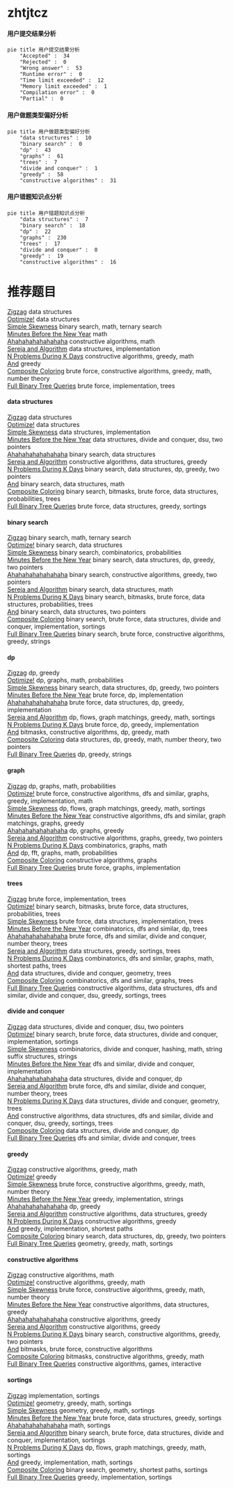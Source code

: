 # zhtjtcz
<!-- tabs:start -->
#### **用户提交结果分析**

```mermaid
pie title 用户提交结果分析
    "Accepted" :  34
    "Rejected" :  0
    "Wrong answer" :  53
    "Runtime error" :  0
    "Time limit exceeded" :  12
    "Memory limit exceeded" :  1
    "Compilation error" :  0
    "Partial" :  0
```
#### **用户做题类型偏好分析**

```mermaid
pie title 用户做题类型偏好分析
    "data structures" :  10
    "binary search" :  0
    "dp" :  43
    "graphs" :  61
    "trees" :  7
    "divide and conquer" :  1
    "greedy" :  58
    "constructive algorithms" :  31
```
#### **用户错题知识点分析**

```mermaid
pie title 用户错题知识点分析
    "data structures" :  7
    "binary search" :  18
    "dp" :  22
    "graphs" :  230
    "trees" :  17
    "divide and conquer" :  0
    "greedy" :  19
    "constructive algorithms" :  16
```
<!-- tabs:end -->
# 推荐题目
[Zigzag](http://codeforces.com/problemset/problem/228/D)		data structures		  
[Optimize!](http://codeforces.com/problemset/problem/338/E)		data structures		  
[Simple Skewness](http://codeforces.com/problemset/problem/626/E)		binary search,
                        math,
                        ternary search		  
[Minutes Before the New Year](http://codeforces.com/problemset/problem/1283/A)		math		  
[Ahahahahahahahaha](http://codeforces.com/problemset/problem/1407/A)		constructive algorithms,
                        math		  
[Sereja and Algorithm](http://codeforces.com/problemset/problem/367/A)		data structures,
                        implementation		  
[N Problems During K Days](http://codeforces.com/problemset/problem/1157/D)		constructive algorithms,
                        greedy,
                        math		  
[And](http://codeforces.com/problemset/problem/1013/B)		greedy		  
[Composite Coloring](http://codeforces.com/problemset/problem/1332/B)		brute force,
                        constructive algorithms,
                        greedy,
                        math,
                        number theory		  
[Full Binary Tree Queries](http://codeforces.com/problemset/problem/960/D)		brute force,
                        implementation,
                        trees		  
<!-- tabs:start -->
#### **data structures**
[Zigzag](http://codeforces.com/problemset/problem/228/D)		data structures		  
[Optimize!](http://codeforces.com/problemset/problem/338/E)		data structures		  
[Simple Skewness](http://codeforces.com/problemset/problem/367/A)		data structures,
                        implementation		  
[Minutes Before the New Year](http://codeforces.com/problemset/problem/1156/E)		data structures,
                        divide and conquer,
                        dsu,
                        two pointers		  
[Ahahahahahahahaha](https://codeforces.com/contest/947/problem/B)		binary search,
                        data structures		  
[Sereja and Algorithm](http://codeforces.com/problemset/problem/865/D)		constructive algorithms,
                        data structures,
                        greedy		  
[N Problems During K Days](http://codeforces.com/problemset/problem/1492/C)		binary search,
                        data structures,
                        dp,
                        greedy,
                        two pointers		  
[And](http://codeforces.com/problemset/problem/1490/G)		binary search,
                        data structures,
                        math		  
[Composite Coloring](http://codeforces.com/problemset/problem/1479/D)		binary search,
                        bitmasks,
                        brute force,
                        data structures,
                        probabilities,
                        trees		  
[Full Binary Tree Queries](http://codeforces.com/problemset/problem/1497/A)		brute force,
                        data structures,
                        greedy,
                        sortings		  
#### **binary search**
[Zigzag](http://codeforces.com/problemset/problem/626/E)		binary search,
                        math,
                        ternary search		  
[Optimize!](https://codeforces.com/contest/947/problem/B)		binary search,
                        data structures		  
[Simple Skewness](http://codeforces.com/problemset/problem/1418/E)		binary search,
                        combinatorics,
                        probabilities		  
[Minutes Before the New Year](http://codeforces.com/problemset/problem/1492/C)		binary search,
                        data structures,
                        dp,
                        greedy,
                        two pointers		  
[Ahahahahahahahaha](http://codeforces.com/problemset/problem/1463/D)		binary search,
                        constructive algorithms,
                        greedy,
                        two pointers		  
[Sereja and Algorithm](http://codeforces.com/problemset/problem/1490/G)		binary search,
                        data structures,
                        math		  
[N Problems During K Days](http://codeforces.com/problemset/problem/1479/D)		binary search,
                        bitmasks,
                        brute force,
                        data structures,
                        probabilities,
                        trees		  
[And](http://codeforces.com/problemset/problem/1436/E)		binary search,
                        data structures,
                        two pointers		  
[Composite Coloring](http://codeforces.com/problemset/problem/1461/D)		binary search,
                        brute force,
                        data structures,
                        divide and conquer,
                        implementation,
                        sortings		  
[Full Binary Tree Queries](http://codeforces.com/problemset/problem/1493/C)		binary search,
                        brute force,
                        constructive algorithms,
                        greedy,
                        strings		  
#### **dp**
[Zigzag](http://codeforces.com/problemset/problem/1207/C)		dp,
                        greedy		  
[Optimize!](http://codeforces.com/problemset/problem/913/F)		dp,
                        graphs,
                        math,
                        probabilities		  
[Simple Skewness](http://codeforces.com/problemset/problem/1492/C)		binary search,
                        data structures,
                        dp,
                        greedy,
                        two pointers		  
[Minutes Before the New Year](https://codeforces.com/contest/1457/problem/C)		brute force,
                        dp,
                        implementation		  
[Ahahahahahahahaha](http://codeforces.com/problemset/problem/1491/C)		brute force,
                        data structures,
                        dp,
                        greedy,
                        implementation		  
[Sereja and Algorithm](http://codeforces.com/problemset/problem/1437/C)		dp,
                        flows,
                        graph matchings,
                        greedy,
                        math,
                        sortings		  
[N Problems During K Days](http://codeforces.com/problemset/problem/1499/B)		brute force,
                        dp,
                        greedy,
                        implementation		  
[And](http://codeforces.com/problemset/problem/1491/D)		bitmasks,
                        constructive algorithms,
                        dp,
                        greedy,
                        math		  
[Composite Coloring](http://codeforces.com/problemset/problem/1497/E1)		data structures,
                        dp,
                        greedy,
                        math,
                        number theory,
                        two pointers		  
[Full Binary Tree Queries](http://codeforces.com/problemset/problem/1466/C)		dp,
                        greedy,
                        strings		  
#### **graph**
[Zigzag](http://codeforces.com/problemset/problem/913/F)		dp,
                        graphs,
                        math,
                        probabilities		  
[Optimize!](http://codeforces.com/problemset/problem/1487/C)		brute force,
                        constructive algorithms,
                        dfs and similar,
                        graphs,
                        greedy,
                        implementation,
                        math		  
[Simple Skewness](http://codeforces.com/problemset/problem/1437/C)		dp,
                        flows,
                        graph matchings,
                        greedy,
                        math,
                        sortings		  
[Minutes Before the New Year](http://codeforces.com/problemset/problem/1470/D)		constructive algorithms,
                        dfs and similar,
                        graph matchings,
                        graphs,
                        greedy		  
[Ahahahahahahahaha](http://codeforces.com/problemset/problem/1476/C)		dp,
                        graphs,
                        greedy		  
[Sereja and Algorithm](http://codeforces.com/problemset/problem/1304/D)		constructive algorithms,
                        graphs,
                        greedy,
                        two pointers		  
[N Problems During K Days](http://codeforces.com/problemset/problem/1475/C)		combinatorics,
                        graphs,
                        math		  
[And](http://codeforces.com/problemset/problem/553/E)		dp,
                        fft,
                        graphs,
                        math,
                        probabilities		  
[Composite Coloring](http://codeforces.com/problemset/problem/1495/C)		constructive algorithms,
                        graphs		  
[Full Binary Tree Queries](http://codeforces.com/problemset/problem/1510/K)		brute force,
                        graphs,
                        implementation		  
#### **trees**
[Zigzag](http://codeforces.com/problemset/problem/960/D)		brute force,
                        implementation,
                        trees		  
[Optimize!](http://codeforces.com/problemset/problem/1479/D)		binary search,
                        bitmasks,
                        brute force,
                        data structures,
                        probabilities,
                        trees		  
[Simple Skewness](http://codeforces.com/problemset/problem/1511/C)		brute force,
                        data structures,
                        implementation,
                        trees		  
[Minutes Before the New Year](http://codeforces.com/problemset/problem/1499/F)		combinatorics,
                        dfs and similar,
                        dp,
                        trees		  
[Ahahahahahahahaha](http://codeforces.com/problemset/problem/1491/E)		brute force,
                        dfs and similar,
                        divide and conquer,
                        number theory,
                        trees		  
[Sereja and Algorithm](http://codeforces.com/problemset/problem/1466/D)		data structures,
                        greedy,
                        sortings,
                        trees		  
[N Problems During K Days](http://codeforces.com/problemset/problem/1495/D)		combinatorics,
                        dfs and similar,
                        graphs,
                        math,
                        shortest paths,
                        trees		  
[And](http://codeforces.com/problemset/problem/1303/G)		data structures,
                        divide and conquer,
                        geometry,
                        trees		  
[Composite Coloring](http://codeforces.com/problemset/problem/1454/E)		combinatorics,
                        dfs and similar,
                        graphs,
                        trees		  
[Full Binary Tree Queries](http://codeforces.com/problemset/problem/1494/D)		constructive algorithms,
                        data structures,
                        dfs and similar,
                        divide and conquer,
                        dsu,
                        greedy,
                        sortings,
                        trees		  
#### **divide and conquer**
[Zigzag](http://codeforces.com/problemset/problem/1156/E)		data structures,
                        divide and conquer,
                        dsu,
                        two pointers		  
[Optimize!](http://codeforces.com/problemset/problem/1461/D)		binary search,
                        brute force,
                        data structures,
                        divide and conquer,
                        implementation,
                        sortings		  
[Simple Skewness](http://codeforces.com/problemset/problem/1466/G)		combinatorics,
                        divide and conquer,
                        hashing,
                        math,
                        string suffix structures,
                        strings		  
[Minutes Before the New Year](http://codeforces.com/problemset/problem/1490/D)		dfs and similar,
                        divide and conquer,
                        implementation		  
[Ahahahahahahahaha](https://codeforces.com/contest/1483/problem/C)		data structures,
                        divide and conquer,
                        dp		  
[Sereja and Algorithm](http://codeforces.com/problemset/problem/1491/E)		brute force,
                        dfs and similar,
                        divide and conquer,
                        number theory,
                        trees		  
[N Problems During K Days](http://codeforces.com/problemset/problem/1303/G)		data structures,
                        divide and conquer,
                        geometry,
                        trees		  
[And](http://codeforces.com/problemset/problem/1494/D)		constructive algorithms,
                        data structures,
                        dfs and similar,
                        divide and conquer,
                        dsu,
                        greedy,
                        sortings,
                        trees		  
[Composite Coloring](http://codeforces.com/problemset/problem/1482/E)		data structures,
                        divide and conquer,
                        dp		  
[Full Binary Tree Queries](http://codeforces.com/problemset/problem/566/C)		dfs and similar,
                        divide and conquer,
                        trees		  
#### **greedy**
[Zigzag](http://codeforces.com/problemset/problem/1157/D)		constructive algorithms,
                        greedy,
                        math		  
[Optimize!](http://codeforces.com/problemset/problem/1013/B)		greedy		  
[Simple Skewness](http://codeforces.com/problemset/problem/1332/B)		brute force,
                        constructive algorithms,
                        greedy,
                        math,
                        number theory		  
[Minutes Before the New Year](http://codeforces.com/problemset/problem/1055/D)		greedy,
                        implementation,
                        strings		  
[Ahahahahahahahaha](http://codeforces.com/problemset/problem/1207/C)		dp,
                        greedy		  
[Sereja and Algorithm](http://codeforces.com/problemset/problem/865/D)		constructive algorithms,
                        data structures,
                        greedy		  
[N Problems During K Days](http://codeforces.com/problemset/problem/1433/C)		constructive algorithms,
                        greedy		  
[And](http://codeforces.com/problemset/problem/1505/E)		greedy,
                        implementation,
                        shortest paths		  
[Composite Coloring](http://codeforces.com/problemset/problem/1492/C)		binary search,
                        data structures,
                        dp,
                        greedy,
                        two pointers		  
[Full Binary Tree Queries](https://codeforces.com/contest/1496/problem/C)		geometry,
                        greedy,
                        math,
                        sortings		  
#### **constructive algorithms**
[Zigzag](http://codeforces.com/problemset/problem/1407/A)		constructive algorithms,
                        math		  
[Optimize!](http://codeforces.com/problemset/problem/1157/D)		constructive algorithms,
                        greedy,
                        math		  
[Simple Skewness](http://codeforces.com/problemset/problem/1332/B)		brute force,
                        constructive algorithms,
                        greedy,
                        math,
                        number theory		  
[Minutes Before the New Year](http://codeforces.com/problemset/problem/865/D)		constructive algorithms,
                        data structures,
                        greedy		  
[Ahahahahahahahaha](http://codeforces.com/problemset/problem/1433/C)		constructive algorithms,
                        greedy		  
[Sereja and Algorithm](http://codeforces.com/problemset/problem/1493/A)		constructive algorithms,
                        greedy		  
[N Problems During K Days](http://codeforces.com/problemset/problem/1463/D)		binary search,
                        constructive algorithms,
                        greedy,
                        two pointers		  
[And](https://codeforces.com/contest/1456/problem/B)		bitmasks,
                        brute force,
                        constructive algorithms		  
[Composite Coloring](http://codeforces.com/problemset/problem/1492/D)		bitmasks,
                        constructive algorithms,
                        greedy,
                        math		  
[Full Binary Tree Queries](https://codeforces.com/contest/1504/problem/D)		constructive algorithms,
                        games,
                        interactive		  
#### **sortings**
[Zigzag](http://codeforces.com/problemset/problem/1025/A)		implementation,
                        sortings		  
[Optimize!](https://codeforces.com/contest/1496/problem/C)		geometry,
                        greedy,
                        math,
                        sortings		  
[Simple Skewness](http://codeforces.com/problemset/problem/1495/A)		geometry,
                        greedy,
                        math,
                        sortings		  
[Minutes Before the New Year](http://codeforces.com/problemset/problem/1497/A)		brute force,
                        data structures,
                        greedy,
                        sortings		  
[Ahahahahahahahaha](http://codeforces.com/problemset/problem/1427/A)		math,
                        sortings		  
[Sereja and Algorithm](http://codeforces.com/problemset/problem/1461/D)		binary search,
                        brute force,
                        data structures,
                        divide and conquer,
                        implementation,
                        sortings		  
[N Problems During K Days](http://codeforces.com/problemset/problem/1437/C)		dp,
                        flows,
                        graph matchings,
                        greedy,
                        math,
                        sortings		  
[And](http://codeforces.com/problemset/problem/1473/A)		greedy,
                        implementation,
                        math,
                        sortings		  
[Composite Coloring](http://codeforces.com/problemset/problem/1486/B)		binary search,
                        geometry,
                        shortest paths,
                        sortings		  
[Full Binary Tree Queries](http://codeforces.com/problemset/problem/1480/B)		greedy,
                        implementation,
                        sortings		  
<!-- tabs:end -->
